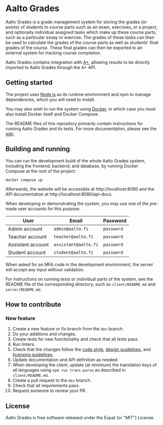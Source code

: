 <!--
SPDX-FileCopyrightText: 2022 The Aalto Grades Developers

SPDX-License-Identifier: MIT
-->

# Aalto Grades

Aalto Grades is a grade management system for storing the grades (or points) of
students to course parts such as an exam, exercises, or a project, and
optionally individual assigned tasks which make up these course parts, such as a
particular essay or exercise. The grades of these tasks can then be used to
calculate the grades of the course parts as well as students' final grades of
the course. These final grades can then be exported to an external system for
tracking course completion.

Aalto Grades contains integration with [A+](https://github.com/apluslms/a-plus),
allowing results to be directly imported to Aalto Grades through the A+ API.

## Getting started

The project uses [Node.js](https://nodejs.org/en/) as its runtime environment
and npm to manage dependencies, which you will need to install.

You may also wish to run the system using [Docker](https://www.docker.com), in
which case you must also install Docker itself and Docker Compose.

The README files of this repository primarily contain instructions for running
Aalto Grades and its tests. For more documentation, please see the
[wiki](https://github.com/aalto-grades/aalto-grades/wiki).

## Building and running

You can run the development build of the whole Aalto Grades system, including
the frontend, backend, and database, by running Docker Compose at the root of
the project:

```
docker compose up
```

Afterwards, the website will be accessible at http://localhost:8080 and the API
documentation at http://localhost:8080/api-docs.

When developing or demonstrating the system, you may use one of the pre-made
user accounts for this purpose.

| User              | Email                | Password   |
| ----------------- | -------------------- | ---------- |
| Admin account     | `admin@aalto.fi`     | `password` |
| Teacher account   | `teacher@aalto.fi`   | `password` |
| Assistant account | `assistant@aalto.fi` | `password` |
| Student account   | `student@aalto.fi`   | `password` |

When asked for an MFA code in the development environment, the server will
accept any input without validation.

For instructions on running tests or individual parts of the system, see the
README file of the corresponding directory, such as `client/README.md` and
`server/README.md`.

## How to contribute

### New feature

1. Create a new feature or fix branch from the `dev` branch.
2. Do your additions and changes.
3. Create tests for new functionality and check that all tests pass.
4. Run linters.
5. Check that the changes follow the
   [code style](https://github.com/aalto-grades/aalto-grades/wiki/Code-style),
   [design guidelines](https://github.com/aalto-grades/aalto-grades/wiki/Design-Guidelines),
   and [licensing guidelines](https://github.com/aalto-grades/aalto-grades/wiki/Licensing-Guidelines).
6. Update documentation and API definition as needed.
7. When developing the client, update (at minimum) the translation keys of all
   languages using `npm run trans-parse` as described in `client/README.md`.
8. Create a pull request to the `dev` branch.
9. Check that all requirements pass.
10. Request someone to review your PR.

## License

Aalto Grades is free software released under the Expat (or "MIT") License.
